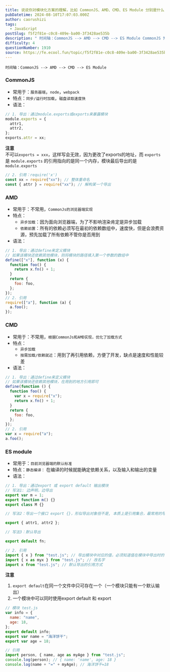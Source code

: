 ```yaml
---
title: 说说你对模块化方案的理解，比如 CommonJS、AMD、CMD、ES Module 分别是什么？
pubDatetime: 2024-08-10T17:07:03.000Z
author: caorushizi
tags:
  - JavaScript
postSlug: f5f2f81e-c0c8-409e-ba00-3f3428ae535b
description: " 时间轴：CommonJS --> AMD --> CMD --> ES Module CommonJS 常用于：服务器端，node，webpack 特点：同步/运行时加载，磁盘读取速度快 语法： // 1. 导出：通过module.exports或exports来暴露模块 module.exports = { attr1, attr2 } exports.attr = xx 注意不可以expor"
difficulty: 4
questionNumber: 1910
source: https://fe.ecool.fun/topic/f5f2f81e-c0c8-409e-ba00-3f3428ae535b
---
```


`时间轴：CommonJS --> AMD --> CMD --> ES Module`

### CommonJS

- 常用于：`服务器端`，`node`，`webpack`
- 特点：`同步/运行时加载`，`磁盘读取速度快`
- 语法：

```js
// 1. 导出：通过module.exports或exports来暴露模块
module.exports = {
  attr1,
  attr2,
};
exports.attr = xx;
```

**注意**  
不可以`exports = xxx`，这样写会无效，因为更改了exports的地址，而 `exports` 是 `module.exports` 的引用指向的是同一个内存，模块最后导出的是 `module.exports`

```js
// 2. 引用：require('x')
const xx = require("xx"); // 整体重命名
const { attr } = require("xx"); // 解构某一个导出
```

### AMD

- 常用于：不常用，`CommonJs的浏览器端实现`
- 特点：
  - `异步加载`：因为面向浏览器端，为了不影响渲染肯定是异步加载
  - `依赖前置`：所有的依赖必须写在最初的依赖数组中，速度快，但是会浪费资源，预先加载了所有依赖不管你是否用到
- 语法：

```js
// 1. 导出：通过define来定义模块
// 如果该模块还依赖其他模块，则将模块的路径填入第一个参数的数组中
define(["x"], function (x) {
  function foo() {
    return x.fn() + 1;
  }
  return {
    foo: foo,
  };
});
// 2. 引用
require(["a"], function (a) {
  a.foo();
});
```

### CMD

- 常用于：不常用，`根据CommonJs和AMD实现，优化了加载方式`
- 特点：
  - `异步加载`
  - `按需加载/依赖就近`：用到了再引用依赖，方便了开发，缺点是速度和性能较差
- 语法：

```js
// 1. 导出：通过define来定义模块
// 如果该模块还依赖其他模块，在用到的地方引用即可
define(function () {
  function foo() {
    var x = require("x");
    return x.fn() + 1;
  }
  return {
    foo: foo,
  };
});
// 2. 引用
var x = require("a");
a.foo();
```

### ES module

- 常用于：`目前浏览器端的默认标准`
- 特点：`静态编译：` 在编译的时候就能确定依赖关系，以及输入和输出的变量
- 语法：

```js
// 1. 导出：通过export 或 export default 输出模块
// 写法1: 边声明，边导出
export var m = 1;
export function m() {}
export class M {}

// 写法2：导出一个接口 export {}，形似导出对象但不是, 本质上是引用集合，最常用的导出方法

export { attr1, attr2 };

// 写法3：默认导出

export default fn;

// 2. 引用
import { x } from "test.js"; // 导出模块中对应的值，必须知道值在模块中导出时的名字
import { x as myx } from "test.js"; // 改名字
import x from "test.js"; // 默认导出的引用方式
```

**注意**

1.  `export default`在同一个文件中只可存在一个（一个模块只能有一个默认输出）
2.  一个模块中可以同时使用export default 和 export

```js
// 模块 test.js
var info = {
  name: "name",
  age: 18,
};
export default info;
export var name = "海洋饼干";
export var age = 18;

// 引用
import person, { name, age as myAge } from "test.js";
console.log(person); // { name: 'name', age: 18 }
console.log(name + "=" + myAge); // 海洋饼干=18
```
